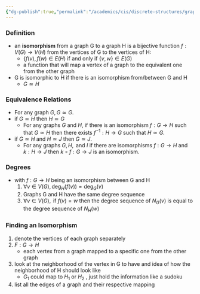 ```yaml
---
{"dg-publish":true,"permalink":"/academics/cis/discrete-structures/graph-theory/isomorphism/","created":"2024-03-28T15:13:16.961-04:00","updated":"2025-07-08T10:47:55.378-04:00"}
---
```


### Definition
- an **isomorphism** from a graph G to a graph H is a bijective function $f:V(G)\to V(H)$ from the vertices of G to the vertices of H:
	- $\{f(v),f(w)\in E(H)\ \text{if and only if}\ \{v,w\}\in E(G)$
	- a function that will map a vertex of a graph to the equivalent one from the other graph
- G is isomorphic to H if there is an isomorphism from/between G and H
	- $G \simeq H$
### Equivalence Relations
- For any graph $G,G\simeq G.$ 
- if $G\simeq H$ then $H\simeq G$
	- For any graphs $G$ and $H$, if there is an isomorphism $f:G\to H$ such that $G\simeq H$ then there exists $f^{-1}:H\to G$ such that $H\simeq G.$
- if $G\simeq H$ and $H\simeq J$ then $G\simeq J.$
	- For any graphs $G, H, \text{ and }I$ if there are isomorphisms $f: G\to H$ and $k: H\to J$ $\text{then } k\circ f:G\to J$ is an isomorphism.
### Degrees
- with $f:G\to H$ being an isomorphism between G and H
	1. $\forall v\in V(G), \text{deg}_{H}(f(v))=\text{deg}_{G}(v)$
	2. Graphs G and H have the same degree sequence
	3. $\forall v\in V(G), \text{ if } f(v)=w$ then the degree sequence of $N_{G}(v)$ is equal to the degree sequence of $N_{H}(w)$
### Finding an Isomorphism
1. denote the vertices of each graph separately
2. $F:G\to H$
	- each vertex from a graph mapped to a specific one from the other graph
3. look at the neighborhood of the vertex in G to have and idea of how the neighborhood of H should look like
	- $G_{1}$ could map to $H_{1}$ or $H_{2}$ , just hold the information like a sudoku
4. list all the edges of a graph and their respective mapping
